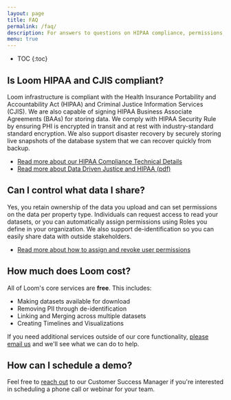 ```yaml
---
layout: page
title: FAQ
permalink: /faq/
description: For answers to questions on HIPAA compliance, permissions, pricing, and other commonly asked questions.
menu: true
---
```


* TOC
{:toc}

## Is Loom HIPAA and CJIS compliant?

Loom infrastructure is compliant with the Health Insurance Portability and Accountability Act (HIPAA) and Criminal Justice Information Services (CJIS). We are also capable of signing HIPAA Business Associate Agreements (BAAs) for storing data. We comply with HIPAA Security Rule by ensuring PHI is encrypted in transit and at rest with industry-standard standard encryption. We also support disaster recovery by securely storing live snapshots of the database system that we can recover quickly from backup.

* [Read more about our HIPAA Compliance Technical Details](/info/hipaa/)
* [Read more about Data Driven Justice and HIPAA (pdf)](http://www.naco.org/sites/default/files/documents/DDJ%20HIPPA%20FAQs.pdf)

## Can I control what data I share?

Yes, you retain ownership of the data you upload and can set permissions on the data per property type. Individuals can request access to read your datasets, or you can automatically assign permissions using Roles you define in your organization. We also support de-identification so you can easily share data with outside stakeholders.

* [Read more about how to assign and revoke user permissions](/guides/permissions/)

## How much does Loom cost?
All of Loom's core services are **free**. This includes:

* Making datasets available for download
* Removing PII through de-identification
* Linking and Merging across multiple datasets
* Creating Timelines and Visualizations

If you need additional services outside of our core functionality, [please email us](mailto:{{site.email}}) and we'll see what we can do to help.

## How can I schedule a demo?

Feel free to [reach out](mailto:{{site.email}}) to our Customer Success Manager if you're interested in scheduling a phone call or webinar for your team.
